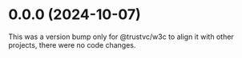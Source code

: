 # 0.0.0 (2024-10-07)

This was a version bump only for @trustvc/w3c to align it with other projects, there were no code changes.